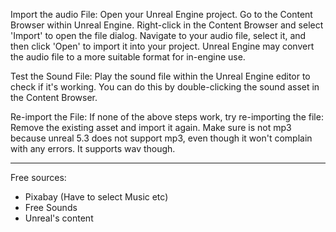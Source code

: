 
Import the audio File:
Open your Unreal Engine project.
Go to the Content Browser within Unreal Engine.
Right-click in the Content Browser and select 'Import' to open the file dialog.
Navigate to your audio file, select it, and then click 'Open' to import it into your project. Unreal Engine may convert the audio file to a more suitable format for in-engine use.

Test the Sound File:
Play the sound file within the Unreal Engine editor to check if it's working. You can do this by double-clicking the sound asset in the Content Browser.

Re-import the File:
If none of the above steps work, try re-importing the file: Remove the existing asset and import it again. Make sure is not mp3 because unreal 5.3 does not support mp3, even though it won't complain with any errors. It supports wav though.

---

Free sources:
- Pixabay (Have to select Music etc)
- Free Sounds
- Unreal's content